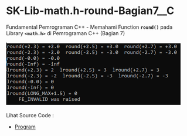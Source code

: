 # SK-Lib-math.h-round-Bagian7__C
Fundamental Pemrograman C++ - Memahami Function <code><b>round()</b></code> pada Library <code><b>&lt;math.h></b></code> di Pemrograman C++ (Bagian 7)<br><br>
<img src="https://github.com/RizkyKhapidsyah/SK-Lib-math.h-round-Bagian7__C/blob/master/SK-Lib-math.h-round-Bagian7__C/result/001.PNG"><br><br>
Lihat Source Code : <br>
- <a href="https://github.com/RizkyKhapidsyah/SK-Lib-math.h-round-Bagian7__C/blob/master/SK-Lib-math.h-round-Bagian7__C/Source.c">Program</a>
